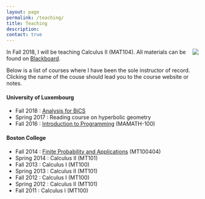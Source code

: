 ```yaml
---
layout: page
permalink: /teaching/
title: Teaching
description:
contact: true
---
```


<img class="col one" align="right" src="{{'/assets/img/julia_new.png' | prepend: site.baseurl | prepend: site.url }}">In Fall 2018, I will be teaching Calculus II (MAT104). All materials can be found on [Blackboard](https://blackboard.princeton.edu).

Below is a list of courses where I have been the sole instructor of record. Clicking the name of the couse should lead you to the course website or notes.

#### University of Luxembourg
* Fall 2018 : [Analysis for BiCS](https://moodle.uni.lu)
* Spring 2017 : Reading course on hyperbolic geometry
* Fall 2016 : [Introduction to Programming]({{site.data.links.pycourse.url}}) (MAMATH-100)

#### Boston College
* Fall 2014 : [Finite Probability and Applications](https://bostoncollege.instructure.com/courses/1390576) (MT100404)
* Spring 2014 : Calculus II (MT101)
* Fall 2013 : Calculus I (MT100)
* Spring 2013 : Calculus II (MT101)
* Fall 2012 : Calculus I (MT100)
* Spring 2012 : Calculus II (MT101)
* Fall 2011 : Calculus I (MT100)
